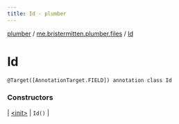 ```yaml
---
title: Id - plumber
---
```


[plumber](../../index.html) / [me.bristermitten.plumber.files](../index.html) / [Id](./index.html)

# Id

`@Target([AnnotationTarget.FIELD]) annotation class Id`

### Constructors

| [&lt;init&gt;](-init-.html) | `Id()` |

